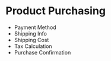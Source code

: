 # Product Purchasing
- Payment Method
- Shipping Info
- Shipping Cost
- Tax Calculation
- Purchase Confirmation
